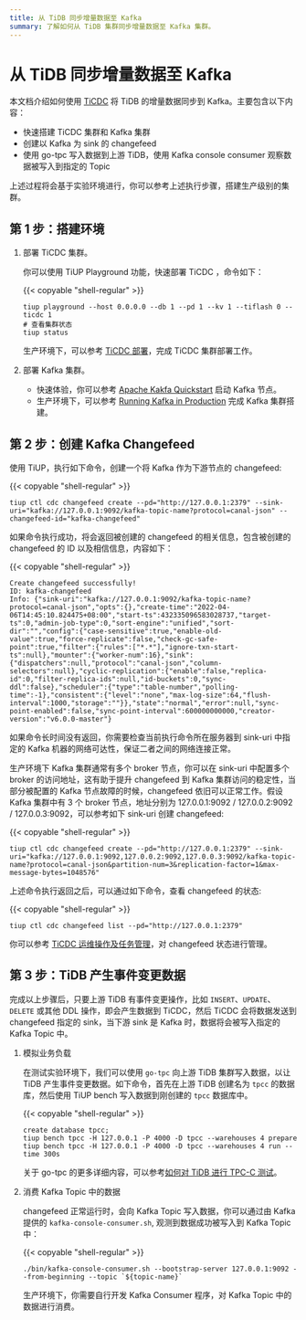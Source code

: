 ```yaml
---
title: 从 TiDB 同步增量数据至 Kafka
summary: 了解如何从 TiDB 集群同步增量数据至 Kafka 集群。
---
```


# 从 TiDB 同步增量数据至 Kafka

本文档介绍如何使用 [TiCDC](/ticdc/ticdc-overview.md) 将 TiDB 的增量数据同步到 Kafka。主要包含以下内容：

- 快速搭建 TiCDC 集群和 Kafka 集群
- 创建以 Kafka 为 sink 的 changefeed
- 使用 go-tpc 写入数据到上游 TiDB，使用 Kafka console consumer 观察数据被写入到指定的 Topic

上述过程将会基于实验环境进行，你可以参考上述执行步骤，搭建生产级别的集群。

## 第 1 步：搭建环境

1. 部署 TiCDC 集群。

    你可以使用 TiUP Playground 功能，快速部署 TiCDC ，命令如下：

    {{< copyable "shell-regular" >}}

    ```shell
    tiup playground --host 0.0.0.0 --db 1 --pd 1 --kv 1 --tiflash 0 --ticdc 1
    # 查看集群状态
    tiup status
    ```

    生产环境下，可以参考 [TiCDC 部署](/ticdc/deploy-ticdc.md)，完成 TiCDC 集群部署工作。

2. 部署 Kafka 集群。

    - 快速体验，你可以参考 [Apache Kakfa Quickstart](https://kafka.apache.org/quickstart) 启动 Kafka 节点。
    - 生产环境下，可以参考 [Running Kafka in Production](https://docs.confluent.io/platform/current/kafka/deployment.html) 完成 Kafka 集群搭建。

## 第 2 步：创建 Kafka Changefeed

使用 TiUP，执行如下命令，创建一个将 Kafka 作为下游节点的 changefeed:

{{< copyable "shell-regular" >}}

```shell
tiup ctl cdc changefeed create --pd="http://127.0.0.1:2379" --sink-uri="kafka://127.0.0.1:9092/kafka-topic-name?protocol=canal-json" --changefeed-id="kafka-changefeed"
```

如果命令执行成功，将会返回被创建的 changefeed 的相关信息，包含被创建的 changefeed 的 ID 以及相信信息，内容如下：

{{< copyable "shell-regular" >}}

```shell
Create changefeed successfully!
ID: kafka-changefeed
Info: {"sink-uri":"kafka://127.0.0.1:9092/kafka-topic-name?protocol=canal-json","opts":{},"create-time":"2022-04-06T14:45:10.824475+08:00","start-ts":432335096583028737,"target-ts":0,"admin-job-type":0,"sort-engine":"unified","sort-dir":"","config":{"case-sensitive":true,"enable-old-value":true,"force-replicate":false,"check-gc-safe-point":true,"filter":{"rules":["*.*"],"ignore-txn-start-ts":null},"mounter":{"worker-num":16},"sink":{"dispatchers":null,"protocol":"canal-json","column-selectors":null},"cyclic-replication":{"enable":false,"replica-id":0,"filter-replica-ids":null,"id-buckets":0,"sync-ddl":false},"scheduler":{"type":"table-number","polling-time":-1},"consistent":{"level":"none","max-log-size":64,"flush-interval":1000,"storage":""}},"state":"normal","error":null,"sync-point-enabled":false,"sync-point-interval":600000000000,"creator-version":"v6.0.0-master"}
```

如果命令长时间没有返回，你需要检查当前执行命令所在服务器到 sink-uri 中指定的 Kafka 机器的网络可达性，保证二者之间的网络连接正常。

生产环境下 Kafka 集群通常有多个 broker 节点，你可以在 sink-uri 中配置多个 broker 的访问地址，这有助于提升 changefeed 到 Kafka 集群访问的稳定性，当部分被配置的 Kafka 节点故障的时候，changefeed 依旧可以正常工作。假设 Kafka 集群中有 3 个 broker 节点，地址分别为 127.0.0.1:9092 / 127.0.0.2:9092 / 127.0.0.3:9092，可以参考如下 sink-uri 创建 changefeed:

{{< copyable "shell-regular" >}}

```shell
tiup ctl cdc changefeed create --pd="http://127.0.0.1:2379" --sink-uri="kafka://127.0.0.1:9092,127.0.0.2:9092,127.0.0.3:9092/kafka-topic-name?protocol=canal-json&partition-num=3&replication-factor=1&max-message-bytes=1048576"
```

上述命令执行返回之后，可以通过如下命令，查看 changefeed 的状态:

{{< copyable "shell-regular" >}}

```shell
tiup ctl cdc changefeed list --pd="http://127.0.0.1:2379"
```

你可以参考 [TiCDC 运维操作及任务管理](/ticdc/manage-ticdc.md#管理同步任务-changefeed)，对 changefeed 状态进行管理。

## 第 3 步：TiDB 产生事件变更数据

完成以上步骤后，只要上游 TiDB 有事件变更操作，比如 `INSERT`、`UPDATE`、`DELETE` 或其他 DDL 操作，即会产生数据到 TiCDC，然后 TiCDC 会将数据发送到 changefeed 指定的 sink，当下游 sink 是 Kafka 时，数据将会被写入指定的 Kafka Topic 中。

1. 模拟业务负载

    在测试实验环境下，我们可以使用 `go-tpc` 向上游 TiDB 集群写入数据，以让 TiDB 产生事件变更数据。如下命令，首先在上游 TiDB 创建名为 `tpcc` 的数据库，然后使用 TiUP bench 写入数据到刚创建的 `tpcc` 数据库中。

    {{< copyable "shell-regular" >}}

    ```shell
    create database tpcc;
    tiup bench tpcc -H 127.0.0.1 -P 4000 -D tpcc --warehouses 4 prepare
    tiup bench tpcc -H 127.0.0.1 -P 4000 -D tpcc --warehouses 4 run --time 300s
    ```

    关于 go-tpc 的更多详细内容，可以参考[如何对 TiDB 进行 TPC-C 测试](/benchmark/benchmark-tidb-using-tpcc.md)。

2. 消费 Kafka Topic 中的数据

    changefeed 正常运行时，会向 Kafka Topic 写入数据，你可以通过由 Kafka 提供的 `kafka-console-consumer.sh`, 观测到数据成功被写入到 Kafka Topic 中：

    {{< copyable "shell-regular" >}}

    ```shell
    ./bin/kafka-console-consumer.sh --bootstrap-server 127.0.0.1:9092 --from-beginning --topic `${topic-name}`
    ```

    生产环境下，你需要自行开发 Kafka Consumer 程序，对 Kafka Topic 中的数据进行消费。
